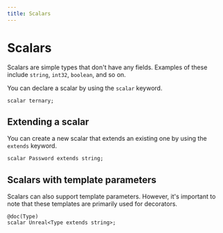 ```yaml
---
title: Scalars
---
```


# Scalars

Scalars are simple types that don't have any fields. Examples of these include `string`, `int32`, `boolean`, and so on.

You can declare a scalar by using the `scalar` keyword.

```typespec
scalar ternary;
```

## Extending a scalar

You can create a new scalar that extends an existing one by using the `extends` keyword.

```typespec
scalar Password extends string;
```

## Scalars with template parameters

Scalars can also support template parameters. However, it's important to note that these templates are primarily used for decorators.

```typespec
@doc(Type)
scalar Unreal<Type extends string>;
```
